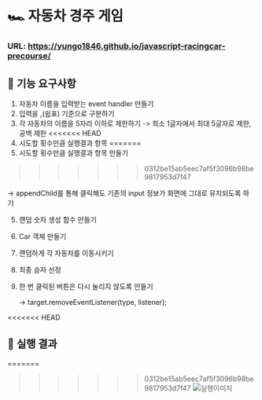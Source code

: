 # 🏎️ 자동차 경주 게임

### URL: https://yungo1846.github.io/javascript-racingcar-precourse/

## 🎯 기능 요구사항

1. 자동차 이름을 입력받는 event handler 만들기
2. 입력을 ,(쉼표) 기준으로 구분하기
3. 각 자동차의 이름을 5자리 이하로 제한하기
   -> 최소 1글자에서 최대 5글자로 제한, 공백 제한
<<<<<<< HEAD
4. 시도할 횟수만큼 실행결과 항목
=======
4. 시도할 횟수만큼 실행결과 항목 만들기
>>>>>>> 0312be15ab5eec7af5f3096b98be9817953d7f47

   -> appendChild를 통해 클릭해도 기존의 input 정보가 화면에 그대로 유지되도록 하기

5. 랜덤 숫자 생성 함수 만들기
6. Car 객체 만들기
7. 랜덤하게 각 자동차를 이동시키기
8. 최종 승자 선정
9. 한 번 클릭된 버튼은 다시 눌리지 않도록 만들기

   -> target.removeEventListener(type, listener);

<<<<<<< HEAD
## 💾 실행 결과

=======
>>>>>>> 0312be15ab5eec7af5f3096b98be9817953d7f47
![실행이미지](images/result.jpg)
